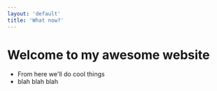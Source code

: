 ```yaml
---
layout: 'default'
title: 'What now?'
---
```


<h1>Welcome to my awesome website</h1>

<ul>
  <li>From here we'll do cool things</li>
  <li>blah blah blah</li>
</ul>